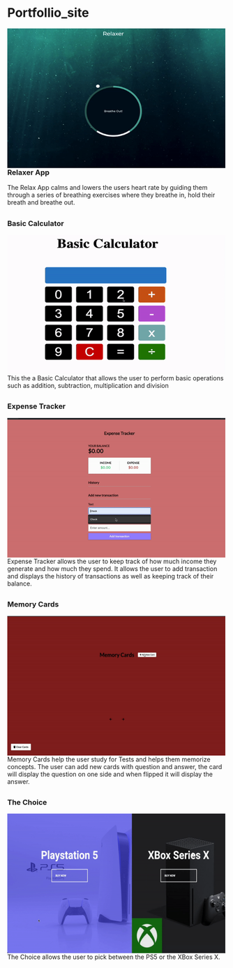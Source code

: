 # Portfollio_site



<p><img align="left" alt="gif" src="https://github.com/Anwar720/Portfolio/blob/main/media/portfolio/images/ezgif.com-gif-maker.gif" width="500" height="320"/></p>




## <h3>Relaxer App</h3>
 The Relax App calms and lowers the users heart rate by guiding them through a series of breathing exercises where they breathe in, hold their breath and breathe out.




## <h3>Basic Calculator</h3>
<p><img align="left" alt="gif" src="https://github.com/Anwar720/Portfolio/blob/main/media/portfolio/images/calculator.gif" width="500" height="320"/></p>



<br />
This the a Basic Calculator that allows the user to perform basic operations such as addition, subtraction, multiplication and division
<br />

## <h3>Expense Tracker</h3>
<p><img align="left" alt="gif" src="https://github.com/Anwar720/Portfolio/blob/main/media/portfolio/images/expensetracker.gif" width="500" height="320"/></p>


<br />
Expense Tracker allows the user to keep track of how much income they generate and how much they spend. It allows the user to add transaction and displays the history of transactions as well as keeping track of their balance.
<br />





## <h3>Memory Cards</h3>
<p><img align="left" alt="gif" src="https://github.com/Anwar720/Portfolio/blob/main/media/portfolio/images/memorycard.gif" width="500" height="320"/></p>


<br />
Memory Cards help the user study for Tests and helps them memorize concepts. The user can add new cards with question and answer, the card will display the question on one side and when flipped it will display the answer.







<br />






## <h3>The Choice</h3>
<p><img align="left" alt="gif" src="https://github.com/Anwar720/Portfolio/blob/main/media/portfolio/images/choice.gif" width="500" height="320"/></p>


<br />
The Choice allows the user to pick between the PS5 or the XBox Series X.
<br />

